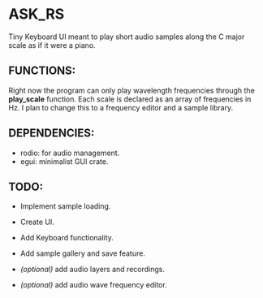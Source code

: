 # ASK_RS
Tiny Keyboard UI meant to play short audio samples along the C major scale as if it were a piano.

## FUNCTIONS:
Right now the program can only play wavelength frequencies through the **play_scale** function.
Each scale is declared as an array of frequencies in Hz. I plan to change this to a frequency editor and a sample library.

## DEPENDENCIES:
+ rodio: for audio management.
+ egui: minimalist GUI crate.

## TODO:
+ Implement sample loading.
+ Create UI.
+ Add Keyboard functionality.
+ Add sample gallery and save feature.

+ *(optional)* add audio layers and recordings.
+ *(optional)* add audio wave frequency editor.